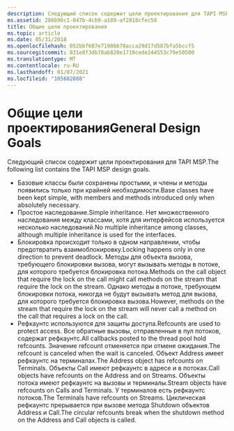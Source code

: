 ```yaml
---
description: Следующий список содержит цели проектирования для TAPI MSP.
ms.assetid: 286b96c1-047b-4cb9-a189-af2818cfec58
title: Общие цели проектирования
ms.topic: article
ms.date: 05/31/2018
ms.openlocfilehash: 052bbf607e71986678acca29d17d587bfa5bccf5
ms.sourcegitcommit: 831e8f3db78ab820e1710cede244553c70e50500
ms.translationtype: MT
ms.contentlocale: ru-RU
ms.lasthandoff: 01/07/2021
ms.locfileid: "105682888"
---
```

# <a name="general-design-goals"></a><span data-ttu-id="2f192-103">Общие цели проектирования</span><span class="sxs-lookup"><span data-stu-id="2f192-103">General Design Goals</span></span>

<span data-ttu-id="2f192-104">Следующий список содержит цели проектирования для TAPI MSP.</span><span class="sxs-lookup"><span data-stu-id="2f192-104">The following list contains the TAPI MSP design goals.</span></span>

-   <span data-ttu-id="2f192-105">Базовые классы были сохранены простыми, и члены и методы появились только при крайней необходимости.</span><span class="sxs-lookup"><span data-stu-id="2f192-105">Base classes have been kept simple, with members and methods introduced only when absolutely necessary.</span></span>
-   <span data-ttu-id="2f192-106">Простое наследование.</span><span class="sxs-lookup"><span data-stu-id="2f192-106">Simple inheritance.</span></span> <span data-ttu-id="2f192-107">Нет множественного наследования между классами, хотя для интерфейсов используется несколько наследований.</span><span class="sxs-lookup"><span data-stu-id="2f192-107">No multiple inheritance among classes, although multiple inheritance is used for the interfaces.</span></span>
-   <span data-ttu-id="2f192-108">Блокировка происходит только в одном направлении, чтобы предотвратить взаимоблокировку.</span><span class="sxs-lookup"><span data-stu-id="2f192-108">Locking happens only in one direction to prevent deadlock.</span></span> <span data-ttu-id="2f192-109">Методы для объекта вызова, требующего блокировки вызова, могут вызывать методы в потоке, для которого требуется блокировка потока.</span><span class="sxs-lookup"><span data-stu-id="2f192-109">Methods on the call object that require the lock on the call might call methods on the stream that require the lock on the stream.</span></span> <span data-ttu-id="2f192-110">Однако методы в потоке, требующем блокировки потока, никогда не будут вызывать метод для вызова, для которого требуется блокировка вызова.</span><span class="sxs-lookup"><span data-stu-id="2f192-110">However, methods on the stream that require the lock on the stream will never call a method on the call that requires a lock on the call.</span></span>
-   <span data-ttu-id="2f192-111">Рефкаунтс используются для защиты доступа.</span><span class="sxs-lookup"><span data-stu-id="2f192-111">Refcounts are used to protect access.</span></span> <span data-ttu-id="2f192-112">Все обратные вызовы, отправленные в пул потоков, содержат рефкаунтс.</span><span class="sxs-lookup"><span data-stu-id="2f192-112">All callbacks posted to the thread pool hold refcounts.</span></span> <span data-ttu-id="2f192-113">Значение refcount отменяется при отмене ожидания.</span><span class="sxs-lookup"><span data-stu-id="2f192-113">The refcount is canceled when the wait is canceled.</span></span> <span data-ttu-id="2f192-114">Объект Address имеет рефкаунтс на терминалах.</span><span class="sxs-lookup"><span data-stu-id="2f192-114">The Address object has refcounts on Terminals.</span></span> <span data-ttu-id="2f192-115">Объекты Call имеют рефкаунтс в адресе и в потоках.</span><span class="sxs-lookup"><span data-stu-id="2f192-115">Call objects have refcounts on the Address and on Streams.</span></span> <span data-ttu-id="2f192-116">Объекты потока имеют рефкаунтс на вызовы и терминалы.</span><span class="sxs-lookup"><span data-stu-id="2f192-116">Stream objects have refcounts on Calls and Terminals.</span></span> <span data-ttu-id="2f192-117">У терминалов есть рефкаунтс потоков.</span><span class="sxs-lookup"><span data-stu-id="2f192-117">The Terminals have refcounts on Streams.</span></span> <span data-ttu-id="2f192-118">Циклическая рефкаунтс прерывается при вызове метода Shutdown объектов Address и Call.</span><span class="sxs-lookup"><span data-stu-id="2f192-118">The circular refcounts break when the shutdown method on the Address and Call objects is called.</span></span>

 

 



